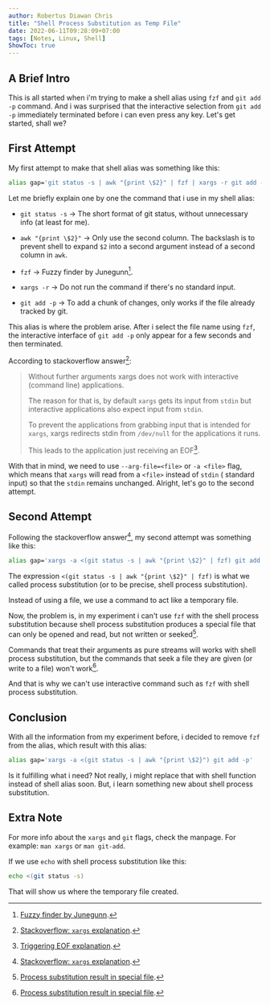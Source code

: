 ```yaml
---
author: Robertus Diawan Chris
title: "Shell Process Substitution as Temp File"
date: 2022-06-11T09:28:09+07:00
tags: [Notes, Linux, Shell]
ShowToc: true
---
```


## A Brief Intro

This is all started when i'm trying to make a shell alias using `fzf` and
`git add -p` command. And i was surprised that the interactive selection from
`git add -p` immediately terminated before i can even press any key. Let's get
started, shall we?

## First Attempt

My first attempt to make that shell alias was something like this:
```sh
alias gap='git status -s | awk "{print \$2}" | fzf | xargs -r git add -p'
```

Let me briefly explain one by one the command that i use in my shell alias:
- `git status -s` -> The short format of git status, without unnecessary
info (at least for me).

- `awk "{print \$2}"` -> Only use the second column. The backslash is to
prevent shell to expand `$2` into a second argument instead of a second column
in `awk`.

- `fzf` -> Fuzzy finder by Junegunn[^1].

- `xargs -r` -> Do not run the command if there's no standard input.

- `git add -p` -> To add a chunk of changes, only works if the file already
tracked by git.

This alias is where the problem arise. After i select the file name using
`fzf`, the interactive interface of `git add -p` only appear for a few seconds
and then terminated.

According to stackoverflow answer[^2]:
> Without further arguments xargs does not work with interactive (command
> line) applications.
>
> The reason for that is, by default `xargs` gets its input from `stdin` but
> interactive applications also expect input from `stdin`.
>
> To prevent the applications from grabbing input that is intended for
> `xargs`, xargs redirects stdin from `/dev/null` for the applications it
> runs.
>
> This leads to the application just receiving an EOF[^3].

With that in mind, we need to use `--arg-file=<file>` or `-a <file>` flag,
which means that `xargs` will read from a `<file>` instead of `stdin` (
standard input) so that the `stdin` remains unchanged. Alright, let's go to
the second attempt.

## Second Attempt

Following the stackoverflow answer[^2], my second attempt was something like
this:
```sh
alias gap='xargs -a <(git status -s | awk "{print \$2}" | fzf) git add -p'
```

The expression `<(git status -s | awk "{print \$2}" | fzf)` is what we called
process substitution (or to be precise, shell process substitution).

Instead of using a file, we use a command to act like a temporary file.

Now, the problem is, in my experiment i can't use `fzf` with the shell process
substitution because shell process substitution produces a special file that
can only be opened and read, but not written or seeked[^4].

Commands that treat their arguments as pure streams will works with shell
process substitution, but the commands that seek a file they are given
(or write to a file) won't work[^4].

And that is why we can't use interactive command such as `fzf` with shell
process substitution.

## Conclusion

With all the information from my experiment before, i decided to remove
`fzf` from the alias, which result with this alias:
```sh
alias gap='xargs -a <(git status -s | awk "{print \$2}") git add -p'
```

Is it fulfilling what i need? Not really, i might replace that with shell
function instead of shell alias soon. But, i learn something new about shell
process substitution.

## Extra Note

For more info about the `xargs` and `git` flags, check the manpage.
For example: `man xargs` or `man git-add`.

If we use `echo` with shell process substitution like this:
```sh
echo <(git status -s)
```

That will show us where the temporary file created.

[^1]: [Fuzzy finder by Junegunn](https://github.com/junegunn/fzf).
[^2]: [Stackoverflow: `xargs` explanation](https://stackoverflow.com/a/30050792).
[^3]: [Triggering EOF explanation](https://askubuntu.com/a/724995).
[^4]: [Process substitution result in special file](https://unix.stackexchange.com/a/164109).
